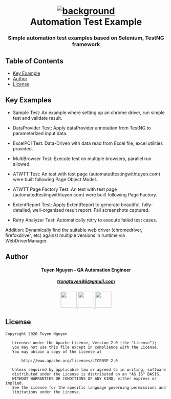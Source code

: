 <h1 align="center">
  <br>
  <a href="background"><img src="https://github.com/trongtuyen96/automationTestExample/blob/master/Background_with_title.PNG" alt="background"></a>
  <br>
  Automation Test Example
  <br>
</h1>

<h3 align="center" style="bold">Simple automation test examples based on Selenium, TestNG framework</h3>

## Table of Contents
- [Key Example](#key-examples)
- [Author](#author)
- [License](#license)

## Key Examples
- Sample Test: 
An example where setting up an chrome driver, run simple test and validate result.

- DataProvider Test: 
Apply dataProvider annotation from TestNG to parameterized input data.

- ExcelPOI Test: 
Data-Driven with data read from Excel file, excel utilities provided.

- MultiBrowser Test: 
Execute test on multiple browsers, parallel run allowed.

- ATWTT Test: 
An test with test page (automatedtestingwithtuyen.com) were built following Page Object Model.

- ATWTT Page Factory Test: 
An test with test page (automatedtestingwithtuyen.com) were built following Page Factory.

- ExtentReport Test: 
Apply ExtentReport to generate beautiful, fully-detailed, well-organized result report. Fail screenshots captured.

- Retry Analyzer Test: 
Automatically retry to execute failed test cases.

Addition: Dynamically find the suitable web driver (chromedriver, firefoxdriver, etc) against multiple versions in runtime via WebDriverManager.

## Author
<h4 align="center">
	Tuyen Nguyen - QA Automation Engineer
	</h4>
	<h5 align="center">
	<a href="trongtuyen96@gmail.com">trongtuyen96@gmail.com</a>
	</h5>
<p align="center">
	 <a alt="Github" href="https://github.com/trongtuyen96">
    <img src="https://user-images.githubusercontent.com/25218255/47360756-794c1f00-d6fa-11e8-86fa-7b1c2e4dda92.png" width="50">
  </a>
		 <a alt="LinkedIn" href="https://www.linkedin.com/in/tuyennguyen96/">
    <img src="https://user-images.githubusercontent.com/25218255/47360366-8583ac80-d6f9-11e8-8871-219802a9a162.png" width="50">
  </a>
		 <a alt="Facebook" href="https://www.facebook.com/tuyen.trong.3">
    <img src="https://user-images.githubusercontent.com/25218255/47360363-84eb1600-d6f9-11e8-8029-818481536200.png" width="50">
  </a>
</p>

## License
~~~~
Copyright 2020 Tuyen Nguyen

   Licensed under the Apache License, Version 2.0 (the "License");
   you may not use this file except in compliance with the License.
   You may obtain a copy of the License at

       http://www.apache.org/licenses/LICENSE-2.0

   Unless required by applicable law or agreed to in writing, software
   distributed under the License is distributed on an "AS IS" BASIS,
   WITHOUT WARRANTIES OR CONDITIONS OF ANY KIND, either express or implied.
   See the License for the specific language governing permissions and
   limitations under the License.
~~~~

